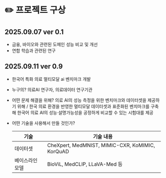 # ✏️ 프로젝트 구상

## 2025.09.07 ver 0.1
- 금융, 바이오와 관련된 도메인 성능 비교 및 개선
- 연합 학습과 관련된 연구
## 2025.09.11 ver 0.9
- 한국어 특화 의료 멀티모달 ai 벤치마크 개발
- 누구의? 의료AI 연구자, 의료데이터 연구기관
- 어떤 문제 해결을 위해? 의료 AI의 성능 측정을 위한 벤치마크와 데이터셋을 제공하기 위해 / 한국 의료 환경을 반영한 멀티모달 데이터셋과 표준화된 벤치마크를 구축해 한국어 의료 AI의 성능·설명가능성을 공정하게 비교할 수 있는 시험대를 제공 
- 어떤 기술을 사용해서 만들 것인가?
  
  | 기술 | 기술 내용  |
    |---|----------|
    | 데이터셋| CheXpert, MedMNIST, MIMIC-CXR, KoMIMIC, KorQuAD |
    | 베이스라인 모델 | BioViL, MedCLIP, LLaVA-Med 등 |

